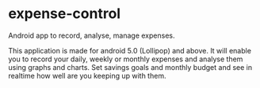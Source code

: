 # expense-control
Android app to record, analyse, manage expenses.

This application is made for android 5.0 (Lollipop) and above.
It will enable you to record your daily, weekly or monthly expenses and analyse them using graphs and charts.
Set savings goals and monthly budget and see in realtime how well are you keeping up with them.
